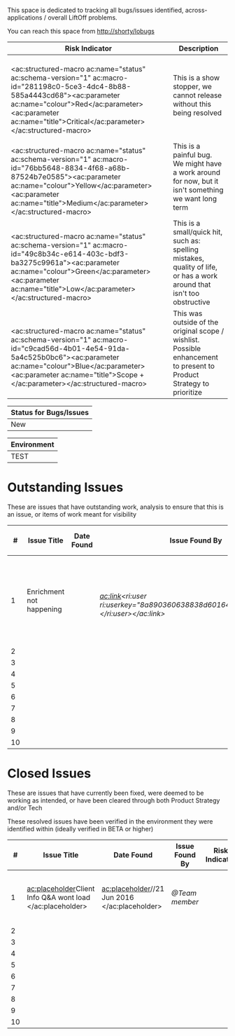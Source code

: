 
This space is dedicated to tracking all bugs/issues identified, across-applications / overall LiftOff problems.

You can reach this space from [http://shorty/lobugs](http://shorty/lobugs)




| Risk Indicator | Description |
| --- | --- |
| <br><ac:structured-macro ac:name="status" ac:schema-version="1" ac:macro-id="281198c0-5ce3-4dc4-8b88-585a4443cd68"><ac:parameter ac:name="colour">Red</ac:parameter><ac:parameter ac:name="title">Critical</ac:parameter></ac:structured-macro><br> | This is a show stopper, we cannot release without this being resolved |
| <br><ac:structured-macro ac:name="status" ac:schema-version="1" ac:macro-id="76bb5648-8834-4f68-a68b-87524b7e0585"><ac:parameter ac:name="colour">Yellow</ac:parameter><ac:parameter ac:name="title">Medium</ac:parameter></ac:structured-macro><br> | This is a painful bug. We might have a work around for now, but it isn't something we want long term |
| <br><ac:structured-macro ac:name="status" ac:schema-version="1" ac:macro-id="49c8b34c-e614-403c-bdf3-ba3275c9961a"><ac:parameter ac:name="colour">Green</ac:parameter><ac:parameter ac:name="title">Low</ac:parameter></ac:structured-macro><br> | This is a small/quick hit, such as: spelling mistakes, quality of life, or has a work around that isn't too obstructive |
| <br><ac:structured-macro ac:name="status" ac:schema-version="1" ac:macro-id="c9cad56d-4b01-4e54-91da-5a4c525b0bc6"><ac:parameter ac:name="colour">Blue</ac:parameter><ac:parameter ac:name="title">Scope +</ac:parameter></ac:structured-macro><br> | This was outside of the original scope / wishlist. Possible enhancement to present to Product Strategy to prioritize |





| Status for Bugs/Issues |
| --- |
| New | Assigned | In Development | Ready for Retest | Retesting | Resolved | Canceled |





| Environment |
| --- |
| TEST | BETA | UAT | PROD |




# **Outstanding Issues** 

These are issues that have outstanding work, analysis to ensure that this is an issue, or items of work meant for visibility


| # | **Issue Title** | **Date Found**<br> | **Issue Found By** | **Risk Indicator**<br> | **Environment**<br> | **Who is working on the resolution?** | **TFS/JIRA ID** | **Status** | **Notes / Mitigation Plan** |
| --- | --- | --- | --- | --- | --- | --- | --- | --- | --- |
| 1 | Enrichment not happening | <br><time datetime="2019-03-05"></time><br> | <br>*<ac:link><ri:user ri:userkey="8a890360638838d6016422d377590058"></ri:user></ac:link>*<br> | <br><ac:structured-macro ac:name="status" ac:schema-version="1" ac:macro-id="60a4f92f-f7cd-44a4-9a76-cc6ec96f69f8"><ac:parameter ac:name="colour">Red</ac:parameter><ac:parameter ac:name="title">Critical</ac:parameter></ac:structured-macro><br> | TEST | <br><ac:link><ri:user ri:userkey="8a8903605dec852c015e9f0eafa60054"></ri:user></ac:link><br> | *Insert TFS bug as a hyperlink here* | Resolved<br> | This issue stems from the Enrichment Dispatcher using the wrong AWS resource URL |
| 2 | <br> | <br> | <br> | <br> | <br> | <br> | <br> | <br> | <br> |
| 3 | <br> | <br> | <br> | <br> | <br> | <br> | <br> | <br> | <br> |
| 4 | <br> | <br> | <br> | <br> | <br> | <br> | <br> | <br> | <br> |
| 5 | <br> | <br> | <br> | <br> | <br> | <br> | <br> | <br> | <br> |
| 6 | <br> | <br> | <br> | <br> | <br> | <br> | <br> | <br> | <br> |
| 7 | <br> | <br> | <br> | <br> | <br> | <br> | <br> | <br> | <br> |
| 8 | <br> | <br> | <br> | <br> | <br> | <br> | <br> | <br> | <br> |
| 9 | <br> | <br> | <br> | <br> | <br> | <br> | <br> | <br> | <br> |
| 10 | <br> | <br> | <br> | <br> | <br> | <br> | <br> | <br> | <br> |




# **Closed Issues** 

These are issues that have currently been fixed, were deemed to be working as intended, or have been cleared through both Product Strategy and/or Tech

These resolved issues have been verified in the environment they were identified within (ideally verified in BETA or higher)


| # | **Issue Title** | **Date Found**<br> | **Issue Found By** | **Risk Indicator**<br> | **Environment**<br> | **Who is working on the resolution?** | **TFS/JIRA ID** | **Status** | **Notes/Mitigation Plan** |
| --- | --- | --- | --- | --- | --- | --- | --- | --- | --- |
| 1 | <ac:placeholder>Client Info Q&amp;A wont load </ac:placeholder> | <ac:placeholder>//21 Jun 2016 </ac:placeholder> | *@Team member* | <br> | <ac:placeholder>test </ac:placeholder> | <ac:placeholder>@Team member </ac:placeholder> | *Insert TFS bug as a hyperlink here* | <ac:placeholder>In progress </ac:placeholder> | <ac:placeholder>ex. This issue occurs when I enter client info into CoPilot </ac:placeholder> |
| 2 | <br> | <br> | <br> | <br> | <br> | <br> | <br> | <br> | <br> |
| 3 | <br> | <br> | <br> | <br> | <br> | <br> | <br> | <br> | <br> |
| 4 | <br> | <br> | <br> | <br> | <br> | <br> | <br> | <br> | <br> |
| 5 | <br> | <br> | <br> | <br> | <br> | <br> | <br> | <br> | <br> |
| 6 | <br> | <br> | <br> | <br> | <br> | <br> | <br> | <br> | <br> |
| 7 | <br> | <br> | <br> | <br> | <br> | <br> | <br> | <br> | <br> |
| 8 | <br> | <br> | <br> | <br> | <br> | <br> | <br> | <br> | <br> |
| 9 | <br> | <br> | <br> | <br> | <br> | <br> | <br> | <br> | <br> |
| 10 | <br> | <br> | <br> | <br> | <br> | <br> | <br> | <br> | <br> |



